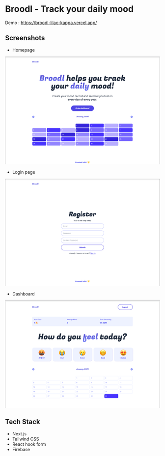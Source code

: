 # Broodl - Track your daily mood

Demo : https://broodl-lilac-kappa.vercel.app/

## Screenshots

-   Homepage

<img src="home.png" alt="Home Page" width="768" height="auto">

-   Login page

<img src="login.png" alt="Login Page" width="768" height="auto">

-   Dashboard

<img src="dashboard.png" alt="Dashboard Page" width="768" height="auto">

## Tech Stack

-   Next.js
-   Tailwind CSS
-   React hook form
-   Firebase
